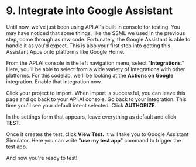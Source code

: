 # 9. Integrate into Google Assistant

Until now, we've just been using API.AI's built in console for testing. You may have noticed that some things, like the SSML we used in the previous step, come through as raw code. Fortunately, the Google Assistant is able to handle it as you'd expect. This is also your first step into getting this Assistant Apps onto platforms like Google Home.

From the API.AI console in the left navigation menu, select "**Integrations**." Here, you'll be able to select from a wide variety of integrations with other platforms. For this codelab, we'll be looking at the **Actions on Google** integration. Enable that integration now.

Click your project to import. When import is successful, you can leave this page and go back to your API.AI console. Go back to your integration. This time you'll see your default intent selected. Click **AUTHORIZE**.

In the settings form that appears, leave everything as default and click **TEST.**

Once it creates the test, click **View Test.** It will take you to Google Assistant Simulator. Here you can write "**use my test app**" command to trigger the test app.

And now you're ready to test!